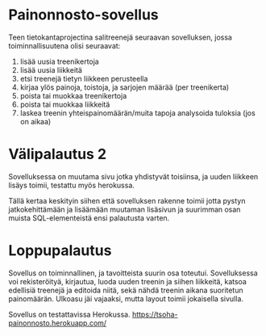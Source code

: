 # Painonnosto-sovellus

Teen tietokantaprojectina salitreenejä seuraavan sovelluksen, jossa toiminnallisuutena olisi seuraavat:

1. lisää uusia treenikertoja
2. lisää uusia liikkeitä
3. etsi treenejä tietyn liikkeen perusteella
4. kirjaa ylös painoja, toistoja, ja sarjojen määrää (per treenikerta)
5. poista tai muokkaa treenikertoja
6. poista tai muokkaa liikkeitä 
7. laskea treenin yhteispainomäärän/muita tapoja analysoida tuloksia (jos on aikaa)

# Välipalautus 2

Sovelluksessa on muutama sivu jotka yhdistyvät toisiinsa, ja uuden liikkeen lisäys toimii, testattu myös herokussa.

Tällä kertaa keskityin siihen että sovelluksen rakenne toimii jotta pystyn jatkokehittämään ja lisäämään muutaman lisäsivun ja suurimman osan muista SQL-elementeistä ensi palautusta varten.

# Loppupalautus

Sovellus on toiminnallinen, ja tavoitteista suurin osa toteutui. Sovelluksessa voi rekisteröityä, kirjautua, luoda uuden treenin ja siihen liikkeitä, katsoa edellisiä treenejä ja editoida niitä, sekä nähdä treenin aikana suoritetun painomäärän. Ulkoasu jäi vajaaksi, mutta layout toimii jokaisella sivulla. 

Sovellus on testattavissa Herokussa. https://tsoha-painonnosto.herokuapp.com/